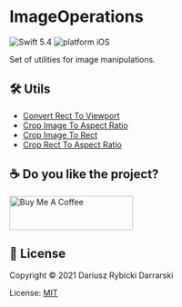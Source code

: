 # ImageOperations

![Swift 5.4](https://img.shields.io/badge/swift-5.4-orange.svg)
![platform iOS](https://img.shields.io/badge/platform-iOS-blue.svg)

Set of utilities for image manipulations.

## 🛠 Utils

- [Convert Rect To Viewport](Sources/ImageOperations/ConvertRectToViewport.swift)
- [Crop Image To Aspect Ratio](Sources/ImageOperations/CropImageToAspectRatio.swift)
- [Crop Image To Rect](Sources/ImageOperations/CropImageToRect.swift)
- [Crop Rect To Aspect Ratio](Sources/ImageOperations/CropRectToAspectRatio.swift)

## ☕️ Do you like the project?

<a href="https://www.buymeacoffee.com/darrarski" target="_blank"><img src="https://cdn.buymeacoffee.com/buttons/v2/default-yellow.png" alt="Buy Me A Coffee" height="60" width="217" style="height: 60px !important;width: 217px !important;" ></a>

## 📄 License

Copyright © 2021 Dariusz Rybicki Darrarski

License: [MIT](LICENSE)
